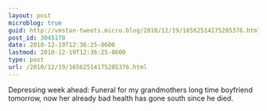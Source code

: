```yaml
---
layout: post
microblog: true
guid: http://vmstan-tweets.micro.blog/2010/12/19/16562514175205376.html
post_id: 3045170
date: 2010-12-19T12:36:25-0600
lastmod: 2010-12-19T12:36:25-0600
type: post
url: /2010/12/19/16562514175205376.html
---
```

Depressing week ahead: Funeral for my grandmothers long time boyfriend tomorrow, now her already bad health has gone south since he died.
